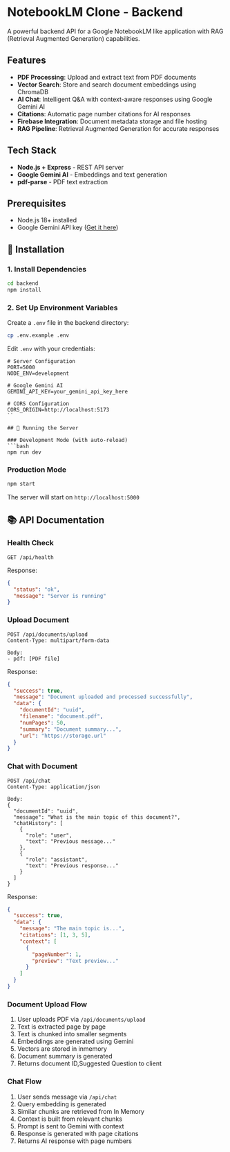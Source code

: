 # NotebookLM Clone - Backend

A powerful backend API for a Google NotebookLM like application with RAG (Retrieval Augmented Generation) capabilities.

## Features

- **PDF Processing**: Upload and extract text from PDF documents
- **Vector Search**: Store and search document embeddings using ChromaDB
- **AI Chat**: Intelligent Q&A with context-aware responses using Google Gemini AI
- **Citations**: Automatic page number citations for AI responses
- **Firebase Integration**: Document metadata storage and file hosting
- **RAG Pipeline**: Retrieval Augmented Generation for accurate responses

## Tech Stack

- **Node.js + Express** - REST API server
- **Google Gemini AI** - Embeddings and text generation
- **pdf-parse** - PDF text extraction

## Prerequisites

- Node.js 18+ installed
- Google Gemini API key ([Get it here](https://makersuite.google.com/app/apikey))

## 🔧 Installation

### 1. Install Dependencies

```bash
cd backend
npm install
```

### 2. Set Up Environment Variables

Create a `.env` file in the backend directory:

```bash
cp .env.example .env
```

Edit `.env` with your credentials:

```env
# Server Configuration
PORT=5000
NODE_ENV=development

# Google Gemini AI
GEMINI_API_KEY=your_gemini_api_key_here

# CORS Configuration
CORS_ORIGIN=http://localhost:5173
``

## 🚀 Running the Server

### Development Mode (with auto-reload)
```bash
npm run dev
```

### Production Mode
```bash
npm start
```

The server will start on `http://localhost:5000`

## 📚 API Documentation

### Health Check
```http
GET /api/health
```
Response:
```json
{
  "status": "ok",
  "message": "Server is running"
}
```

### Upload Document
```http
POST /api/documents/upload
Content-Type: multipart/form-data

Body:
- pdf: [PDF file]
```

Response:
```json
{
  "success": true,
  "message": "Document uploaded and processed successfully",
  "data": {
    "documentId": "uuid",
    "filename": "document.pdf",
    "numPages": 50,
    "summary": "Document summary...",
    "url": "https://storage.url"
  }
}
```

### Chat with Document
```http
POST /api/chat
Content-Type: application/json

Body:
{
  "documentId": "uuid",
  "message": "What is the main topic of this document?",
  "chatHistory": [
    {
      "role": "user",
      "text": "Previous message..."
    },
    {
      "role": "assistant", 
      "text": "Previous response..."
    }
  ]
}
```

Response:
```json
{
  "success": true,
  "data": {
    "message": "The main topic is...",
    "citations": [1, 3, 5],
    "context": [
      {
        "pageNumber": 1,
        "preview": "Text preview..."
      }
    ]
  }
}
```

### Document Upload Flow
1. User uploads PDF via `/api/documents/upload`
2. Text is extracted page by page
4. Text is chunked into smaller segments
5. Embeddings are generated using Gemini
6. Vectors are stored in inmemory
8. Document summary is generated
9. Returns document ID,Suggested Question to client

### Chat Flow
1. User sends message via `/api/chat`
2. Query embedding is generated
3. Similar chunks are retrieved from In Memory
4. Context is built from relevant chunks
5. Prompt is sent to Gemini with context
6. Response is generated with page citations
7. Returns AI response with page numbers
